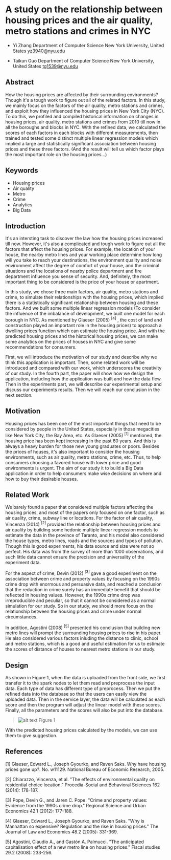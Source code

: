 A study on the relationship between housing prices and the air quality, metro stations and crimes in NYC
=======

- Yi Zhang
Department of Computer Science
New York University, United States
yz3940@nyu.edu

- Taikun Guo
Department of Computer Science
New York University, United States
tg1539@nyu.edu

## Abstract
How the housing prices are affected by their surrounding environments? Though it's a tough work to figure out all of the related factors. In this study, we mainly focus on the factors of the air quality, metro stations and crimes, and exploit how they influenced the housing prices in New York City (NYC). To do this, we profiled and compiled historical information on changes in housing prices, air quality, metro stations and crimes from 2010 till now in all the boroughs and blocks in NYC. With the refined data, we calculated the scores of each factors in each blocks with different measurements, then trained and tested some distinct multiple linear regression models which implied a large and statistically significant association between housing prices and these three factors. (And the result will tell us which factor plays the most important role on the housing prices...)

## Keywords
- Housing prices
- Air quality
- Metro
- Crime
- Analytics
- Big Data

## Introduction
It's an intersting task to discover the law how the housing prices increased till now. However, it's also a complicated and tough work to figure out all the factors that affect the housing prices. For example, the location of your house, the nearby metro lines and your working place determine how long will you take to reach your destinations, the environment quality and noise environment affect the degree of comfort of your house, and the criminal situations and the locations of nearby police department and fire department influence you sense of security. And, definitely, the most important thing to be considered is the price of your house or apartment. 

In this study, we chose three main factors, air quality, metro stations and crime, to simulate their relationships with the housing prices, which implied there is a statistically significant relationship between housing and these factors. And we built some multiple linear regression models (To consider the influence of the imbalance of development, we built one model for each borough in NYC. As mentioned by Glaeser (2005) <sup>[4]</sup> , the cost of land and construction played an important role in the housing prices) to approach a dwelling prices function which can estimate the housing price. And with the predicted housing prices and the historical housing prices, we can make some analytics on the prices of houses in NYC and give some recommendations for consumers.

First, we will introduce the motivation of our study and describe why we think this application is important. Then, some related work will be introduced and compared with our work, which underscores the creativity of our study. In the fourth part, the paper will show how we design the application, including how the application was built and how the data flew. Then in the experiments part, we will describe our experimental setup and discuss our experiments results. Then we will reach our conclusion in the next section.  


## Motivation
Housing prices has been one of the most important things that need to be considered by people in the United States, especially in those megacities like New York City, the Bay Area, etc. As Glaeser (2005) <sup>[1]</sup> mentioned, the housing price has been kept increasing in the past 60 years. And this is always a heavy burden for those new young graduates or poors. Besides the prices of houses, it's also important to consider the housing environments, such as air quality, metro stations, crime, etc. Thus, to help consumers choosing a favored house with lower price and good environments is urgent. The aim of our study it to build a Big Data application in order to help consumers make wise decisions on where and how to buy their desirable houses.

## Related Work
We barely found a paper that considered multiple factors affecting the housing prices, and most of the papers only focused on one factor, such as air quality, crime, subway line or locations. For the factor of air quality, Vincenza (2014) <sup>[2]</sup> provided the relationship between housing prices and air quality by building some hedonic multiple linear regression models to estimate the data in the province of Taranto, and his model also considered the house types, metro lines, roads and the sources and types of pollution. Though this is good experiments, his data source and size were not so perfect. His data was from the survey of more than 1000 observations, and such little data cannot ensure the precision and universality of the experiment data.

For the aspect of crime, Devin (2012) <sup>[3]</sup> gave a good experiment on the association between crime and property values by focusing on the 1990s crime drop with enormous and persuasive data, and reached a conclusion that the reduction in crime surely has an immediate benefit that should be reflected in housing values. However, the 1990s crime drop was irreproducible and peculiar, so that it cannot be considered as a normal simulation for our study. So in our study, we should more focus on the relationship between the housing prices and crime under normal circumstances.

In addition, Agostini (2008) <sup>[5]</sup> presented his conclusion that building new metro lines will prompt the surrounding housing prices to rise in his paper. He also considered various factors inluding the distance to clinic, school and metro stations, which is a good and useful estimation for us to estimate the scores of distance of houses to nearest metro stations in our study.

## Design
As shown in Figure 1, when the data is uploaded from the front side, we first transfer it to the spark nodes to let them read and preprocess the input data. Each type of data has different type of preprocess. Then we put the refined data into the database so that the users can easily view the uploaded data. Then in the service layer, the data will be calculated as each score and then the program will adjust the linear model with these scores. Finally, all the parameters and the scores will also be put into the database.

> ![alt text](https://github.com/billg1990/nyu-bigdata-application-project/blob/master/Data%20Flow.jpg)
> Figure 1

With the predicted housing prices calculated by the models, we can use them to give suggestion. 

## References
[1] Glaeser, Edward L., Joseph Gyourko, and Raven Saks. Why have housing prices gone up?. No. w11129. National Bureau of Economic Research, 2005.

[2] Chiarazzo, Vincenza, et al. "The effects of environmental quality on residential choice location." Procedia-Social and Behavioral Sciences 162 (2014): 178-187.

[3] Pope, Devin G., and Jaren C. Pope. "Crime and property values: Evidence from the 1990s crime drop." Regional Science and Urban Economics 42.1 (2012): 177-188.

[4] Glaeser, Edward L., Joseph Gyourko, and Raven Saks. "Why is Manhattan so expensive? Regulation and the rise in housing prices." The Journal of Law and Economics 48.2 (2005): 331-369.

[5] Agostini, Claudio A., and Gastón A. Palmucci. "The anticipated capitalisation effect of a new metro line on housing prices." Fiscal studies 29.2 (2008): 233-256.
